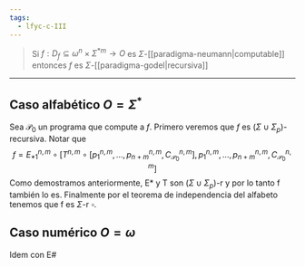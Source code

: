 ```yaml
---
tags:
  - lfyc-c-III
---
```

> Si $f: D_f\subseteq \omega^n\times\Sigma^{*m}\to O$ es $\Sigma$-[[paradigma-neumann|computable]] entonces $f$ es $\Sigma$-[[paradigma-godel|recursiva]] 

---
## Caso alfabético $O=\Sigma^*$
Sea $\mathcal P_0$ un programa que compute a $f$. Primero veremos que $f$ es $(\Sigma\cup\Sigma_p)$-recursiva. Notar que
$$f=E_{*1}^{n,m}\circ[T^{n,m}\circ[p_1^{n,m},\dots,p_{n+m}^{n,m},C_{\mathcal P_0}^{n,m}],p_1^{n,m},\dots,p_{n+m}^{n,m},C_{\mathcal P_0}^{n,m}]$$
Como demostramos anteriormente, E\* y T son $(\Sigma\cup\Sigma_p)$-r y por lo tanto f también lo es.
Finalmente por el teorema de independencia del alfabeto tenemos que f es $\Sigma$-r $\square$.
## Caso numérico $O=\omega$
Idem con E#
